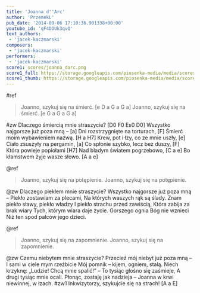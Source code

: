 ```yaml
---
title: 'Joanna d''Arc'
author: 'PrzemekL'
pub_date: '2014-09-06 17:10:36.901338+00:00'
youtube_id: 'qF4DOUk3qvQ'
text_authors:
 - 'jacek-kaczmarski'
composers:
 - 'jacek-kaczmarski'
performers:
 - 'jacek-kaczmarski'
score1: scores/joanna_darc.png
score1_full: https://storage.googleapis.com/piosenka-media/media/scores/joanna_darc.png
score1_thumb: https://storage.googleapis.com/piosenka-media/media/scores/joanna_darc.png.180x0_q85_upscale.jpg
---
```


#ref
>Joanno, szykuj się na śmierć. [e D a G a G a]
>Joanno, szykuj się na śmierć. [e G a G a G a]

#zw
Dlaczego śmiercią mnie straszycie? [D0 F0 Es0 D0]
Wszystko najgorsze już poza mną – [a]
Dni rozstrzygnięte na torturach, [F]
Śmierć moim wybawieniem nazwą. [H a H7]
Krew, pot i łzy, co ze mnie uszły, [e]
Ciało zsuszyły na pergamin, [a]
Co spłonie szybko, lecz bez duszy, [F]
Która powieje popiołami [H7]
Nad bladym światem pogrzebowo, [C a e]
Bo kłamstwem żyje wasze słowo. [A a e]

@ref
>Joanno, szykuj się na potępienie.
>Joanno, szykuj się na potępienie.

@zw
Dlaczego piekłem mnie straszycie?
Wszystko najgorsze już poza mną –
Piekło zostawiam za plecami,
Na których waszych rąk są ślady.
Znam piekło sławy, piekło władzy
I piekło strachu przed zawiścią,
Która zabija za brak wiary
Tych, którym wiara daje życie.
Gorszego ognia Bóg nie wznieci
Niż ten spod palców jego dzieci.

@ref
>Joanno, szykuj się na zapomnienie.
>Joanno, szykuj się na zapomnienie.

@zw
Czemu niebytem mnie straszycie?
Przecież mój niebyt już poza mną –
I sami w ciele mym rzeźbicie
Mój pomnik – kijem, ogniem, stalą.
Niech krzyknę: „Ludzie! Chcą mnie spalić!” –
To tysiąc głośno się zaśmieje,
A drugi tysiąc mnie ocali.
Płonąc, zostaję jak nadzieja –
Joanna w krwi niewinnej, w łzach.
#zw1
Inkwizytorzy, szykujcie się na strach! [A a E]
